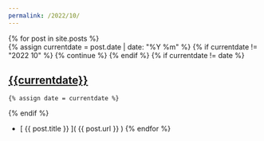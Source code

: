 ```yaml
---
permalink: /2022/10/
---
```

{% for post in site.posts %}  
  {% assign currentdate = post.date | date: "%Y %m" %}
  {% if currentdate != "2022 10" %}
    {% continue %}
  {% endif %}
  {% if currentdate != date %}
## [{{currentdate}}](.)
    {% assign date = currentdate %} 
  {% endif %}
  * [ {{ post.title }} ]( {{ post.url }} )
{% endfor %}
